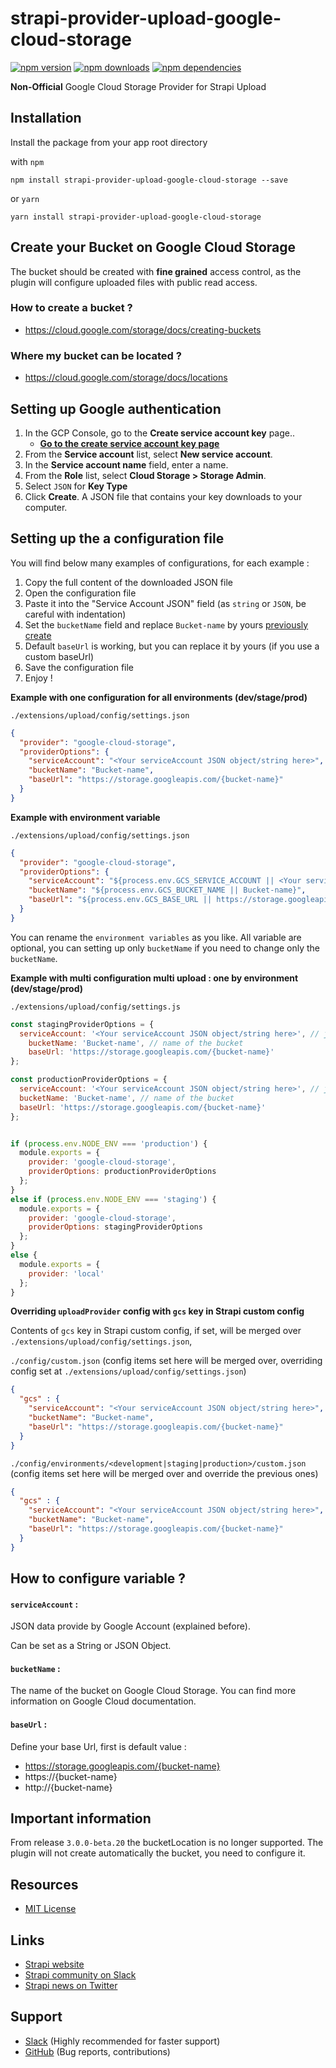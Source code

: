 # strapi-provider-upload-google-cloud-storage

[![npm version](https://img.shields.io/npm/v/strapi-provider-upload-google-cloud-storage.svg)](https://www.npmjs.org/package/strapi-provider-upload-google-cloud-storage)
[![npm downloads](https://img.shields.io/npm/dm/strapi-provider-upload-google-cloud-storage.svg)](https://www.npmjs.org/package/strapi-provider-upload-google-cloud-storage)
[![npm dependencies](https://david-dm.org/strapi/strapi-provider-upload-google-cloud-storage.svg)](https://david-dm.org/Lith/strapi-provider-upload-google-cloud-storage)

**Non-Official** Google Cloud Storage Provider for Strapi Upload

## Installation

Install the package from your app root directory

with `npm`
```
npm install strapi-provider-upload-google-cloud-storage --save
```

or `yarn`
```
yarn install strapi-provider-upload-google-cloud-storage
```

## <a name="create-bucket"></a> Create your Bucket on Google Cloud Storage

The bucket should be created with **fine grained** access control, as the plugin will configure uploaded files with public read access.

### How to create a bucket ?
- https://cloud.google.com/storage/docs/creating-buckets

### Where my bucket can be located ?
- https://cloud.google.com/storage/docs/locations

## Setting up Google authentication

1. In the GCP Console, go to the **Create service account key** page.. 
    - **[Go to the create service account key page](https://console.cloud.google.com/apis/credentials/serviceaccountkey)**
2. From the **Service account** list, select **New service account**.
3. In the **Service account name** field, enter a name.
4. From the **Role** list, select **Cloud Storage > Storage Admin**.
5. Select `JSON` for **Key Type**
6. Click **Create**. A JSON file that contains your key downloads to your computer.

## Setting up the a configuration file

You will find below many examples of configurations, for each example :
1. Copy the full content of the downloaded JSON file
2. Open the configuration file 
3. Paste it into the "Service Account JSON" field (as `string` or `JSON`, be careful with indentation)
4. Set the `bucketName` field and replace `Bucket-name` by yours [previously create](#create-bucket)
5. Default `baseUrl` is working, but you can replace it by yours (if you use a custom baseUrl)
6. Save the configuration file
7. Enjoy !

**Example with one configuration for all environments (dev/stage/prod)**

`./extensions/upload/config/settings.json`
```json
{
  "provider": "google-cloud-storage",
  "providerOptions": {
    "serviceAccount": "<Your serviceAccount JSON object/string here>",
    "bucketName": "Bucket-name",
    "baseUrl": "https://storage.googleapis.com/{bucket-name}"
  }
}
```

**Example with environment variable**

`./extensions/upload/config/settings.json`
```json
{
  "provider": "google-cloud-storage",
  "providerOptions": {
    "serviceAccount": "${process.env.GCS_SERVICE_ACCOUNT || <Your serviceAccount JSON object/string here>}",
    "bucketName": "${process.env.GCS_BUCKET_NAME || Bucket-name}",
    "baseUrl": "${process.env.GCS_BASE_URL || https://storage.googleapis.com/{bucket-name}}"
  }
}
```

You can rename the `environment variables` as you like.
All variable are optional, you can setting up only `bucketName` if you need to change only the `bucketName`.

**Example with multi configuration multi upload : one by environment (dev/stage/prod)**

`./extensions/upload/config/settings.js`
```js
const stagingProviderOptions = {
  serviceAccount: '<Your serviceAccount JSON object/string here>', // json configuration 
    bucketName: 'Bucket-name', // name of the bucket
    baseUrl: 'https://storage.googleapis.com/{bucket-name}'
};

const productionProviderOptions = {
  serviceAccount: '<Your serviceAccount JSON object/string here>', // json configuration 
  bucketName: 'Bucket-name', // name of the bucket
  baseUrl: 'https://storage.googleapis.com/{bucket-name}'
};


if (process.env.NODE_ENV === 'production') {
  module.exports = {
    provider: 'google-cloud-storage',
    providerOptions: productionProviderOptions
  };
}
else if (process.env.NODE_ENV === 'staging') {
  module.exports = {
    provider: 'google-cloud-storage',
    providerOptions: stagingProviderOptions
  };
}
else {
  module.exports = {
    provider: 'local'
  };
}
```

**Overriding `uploadProvider` config with `gcs` key in Strapi custom config**

Contents of `gcs` key in Strapi custom config, if set, will be merged over `./extensions/upload/config/settings.json`,

`./config/custom.json` (config items set here will be merged over, overriding config set at `./extensions/upload/config/settings.json`)
```json
{
  "gcs" : {
    "serviceAccount": "<Your serviceAccount JSON object/string here>",
    "bucketName": "Bucket-name",
    "baseUrl": "https://storage.googleapis.com/{bucket-name}"
  }
}
```

`./config/environments/<development|staging|production>/custom.json` (config items set here will be merged over and override the previous ones)
```json
{
  "gcs" : {
    "serviceAccount": "<Your serviceAccount JSON object/string here>",
    "bucketName": "Bucket-name",
    "baseUrl": "https://storage.googleapis.com/{bucket-name}"
  }
}
```

## How to configure variable ?

#### `serviceAccount` :

JSON data provide by Google Account (explained before).

Can be set as a String or JSON Object.

#### `bucketName` :

The name of the bucket on Google Cloud Storage.
You can find more information on Google Cloud documentation.

#### `baseUrl` :

Define your base Url, first is default value :
- https://storage.googleapis.com/{bucket-name}
- https://{bucket-name}
- http://{bucket-name}

## Important information

From release `3.0.0-beta.20` the bucketLocation is no longer supported.
The plugin will not create automatically the bucket, you need to configure it.

## Resources

* [MIT License](LICENSE.md)

## Links

- [Strapi website](http://strapi.io/)
- [Strapi community on Slack](http://slack.strapi.io)
- [Strapi news on Twitter](https://twitter.com/strapijs)

## Support

- [Slack](http://slack.strapi.io) (Highly recommended for faster support)
- [GitHub](https://github.com/Lith/strapi-provider-upload-google-cloud-storage) (Bug reports, contributions)
